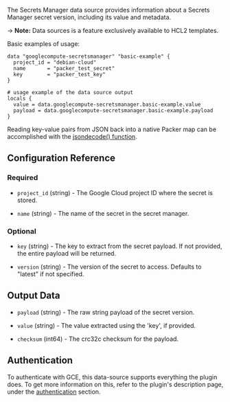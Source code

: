 The Secrets Manager data source provides information about a Secrets Manager secret version,
including its value and metadata.

-> **Note:** Data sources is a feature exclusively available to HCL2 templates.

Basic examples of usage:

```hcl
data "googlecompute-secretsmanager" "basic-example" {
  project_id = "debian-cloud"
  name       = "packer_test_secret"
  key        = "packer_test_key"
}

# usage example of the data source output
locals {
  value = data.googlecompute-secretsmanager.basic-example.value
  payload = data.googlecompute-secretsmanager.basic-example.payload
}
```

Reading key-value pairs from JSON back into a native Packer map can be accomplished
with the [jsondecode() function](/packer/docs/templates/hcl_templates/functions/encoding/jsondecode).

## Configuration Reference

### Required

<!-- Code generated from the comments of the Config struct in datasource/secretsmanager/data.go; DO NOT EDIT MANUALLY -->

- `project_id` (string) - The Google Cloud project ID where the secret is stored.

- `name` (string) - The name of the secret in the secret manager.

<!-- End of code generated from the comments of the Config struct in datasource/secretsmanager/data.go; -->


### Optional

<!-- Code generated from the comments of the Config struct in datasource/secretsmanager/data.go; DO NOT EDIT MANUALLY -->

- `key` (string) - The key to extract from the secret payload.
  If not provided, the entire payload will be returned.

- `version` (string) - The version of the secret to access. Defaults to "latest" if not specified.

<!-- End of code generated from the comments of the Config struct in datasource/secretsmanager/data.go; -->


## Output Data

<!-- Code generated from the comments of the DatasourceOutput struct in datasource/secretsmanager/data.go; DO NOT EDIT MANUALLY -->

- `payload` (string) - The raw string payload of the secret version.

- `value` (string) - The value extracted using the 'key', if provided.

- `checksum` (int64) - The crc32c checksum for the payload.

<!-- End of code generated from the comments of the DatasourceOutput struct in datasource/secretsmanager/data.go; -->


## Authentication

To authenticate with GCE, this data-source supports everything the plugin does.
To get more information on this, refer to the plugin's description page, under
the [authentication](/packer/integrations/hashicorp/googlecompute#authentication) section.
